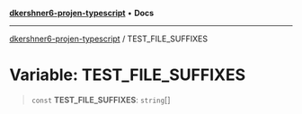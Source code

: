 [**dkershner6-projen-typescript**](../README.md) • **Docs**

***

[dkershner6-projen-typescript](../globals.md) / TEST\_FILE\_SUFFIXES

# Variable: TEST\_FILE\_SUFFIXES

> `const` **TEST\_FILE\_SUFFIXES**: `string`[]
